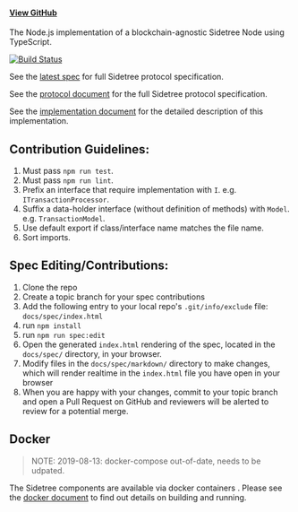 
#### [View GitHub](https://github.com/decentralized-identity/sidetree)

The Node.js implementation of a blockchain-agnostic Sidetree Node using TypeScript.

[![Build Status](https://travis-ci.org/decentralized-identity/sidetree.svg?branch=master)](https://travis-ci.org/decentralized-identity/sidetree)

See the [latest spec](https://identity.foundation/sidetree/docs/spec/) for full Sidetree protocol specification.

See the [protocol document](docs/protocol.md) for the full Sidetree protocol specification.

See the [implementation document](docs/implementation.md) for the detailed description of this implementation.


## Contribution Guidelines:

1. Must pass `npm run test`.
1. Must pass `npm run lint`.
1. Prefix an interface that require implementation with `I`. e.g. `ITransactionProcessor`.
1. Suffix a data-holder interface (without definition of methods) with `Model`. e.g. `TransactionModel`.
1. Use default export if class/interface name matches the file name.
1. Sort imports.

## Spec Editing/Contributions:

1. Clone the repo
2. Create a topic branch for your spec contributions
3. Add the following entry to your local repo's `.git/info/exclude` file: `docs/spec/index.html`
4. run `npm install`
5. run `npm run spec:edit`
6. Open the generated `index.html` rendering of the spec, located in the `docs/spec/` directory, in your browser. 
7. Modify files in the `docs/spec/markdown/` directory to make changes, which will render realtime in the `index.html` file you have open in your browser
8. When you are happy with your changes, commit to your topic branch and open a Pull Request on GitHub and reviewers will be alerted to review for a potential merge.

## Docker
> NOTE: 2019-08-13: docker-compose out-of-date, needs to be udpated.

The Sidetree components are available via docker containers . Please see the [docker document](docs/docker.md) to find out details on building and running.
